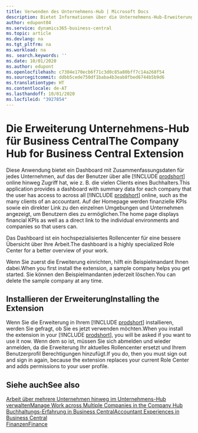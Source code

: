 ```yaml
---
title: Verwenden des Unternehmens-Hub | Microsoft Docs
description: Bietet Informationen über die Unternehmens-Hub-Erweiterung.
author: edupont04
ms.service: dynamics365-business-central
ms.topic: article
ms.devlang: na
ms.tgt_pltfrm: na
ms.workload: na
ms. search.keywords: ''
ms.date: 10/01/2020
ms.author: edupont
ms.openlocfilehash: c7304e170ecb6f71c3d0c85a80bff7c14a268f54
ms.sourcegitcommit: ddbb5cede750df1baba4b3eab8fbed6744b5b9d6
ms.translationtype: HT
ms.contentlocale: de-AT
ms.lasthandoff: 10/01/2020
ms.locfileid: "3927854"
---
```

# <a name="the-company-hub-for-business-central-extension"></a><span data-ttu-id="47f86-103">Die Erweiterung Unternehmens-Hub für Business Central</span><span class="sxs-lookup"><span data-stu-id="47f86-103">The Company Hub for Business Central Extension</span></span>

<span data-ttu-id="47f86-104">Diese Anwendung bietet ein Dashboard mit Zusammenfassungsdaten für jedes Unternehmen, auf das der Benutzer über alle [!INCLUDE [prodshort](includes/prodshort.md)] online hinweg Zugriff hat, wie z. B. die vielen Clients eines Buchhalters.</span><span class="sxs-lookup"><span data-stu-id="47f86-104">This application provides a dashboard with summary data for each company that the user has access to across all [!INCLUDE [prodshort](includes/prodshort.md)] online, such as the many clients of an accountant.</span></span> <span data-ttu-id="47f86-105">Auf der Homepage werden finanzielle KPIs sowie ein direkter Link zu den einzelnen Umgebungen und Unternehmen angezeigt, um Benutzern dies zu ermöglichen.</span><span class="sxs-lookup"><span data-stu-id="47f86-105">The home page displays financial KPIs as well as a direct link to the individual environments and companies so that users can.</span></span>

<span data-ttu-id="47f86-106">Das Dashboard ist ein hochspezialisiertes Rollencenter für eine bessere Übersicht über Ihre Arbeit.</span><span class="sxs-lookup"><span data-stu-id="47f86-106">The dashboard is a highly specialized Role Center for a better overview of your work.</span></span>

<span data-ttu-id="47f86-107">Wenn Sie zuerst die Erweiterung einrichten, hilft ein Beispielmandant Ihnen dabei.</span><span class="sxs-lookup"><span data-stu-id="47f86-107">When you first install the extension, a sample company helps you get started.</span></span> <span data-ttu-id="47f86-108">Sie können den Beispielmandanten jederzeit löschen.</span><span class="sxs-lookup"><span data-stu-id="47f86-108">You can delete the sample company at any time.</span></span>

## <a name="installing-the-extension"></a><span data-ttu-id="47f86-109">Installieren der Erweiterung</span><span class="sxs-lookup"><span data-stu-id="47f86-109">Installing the Extension</span></span>

<span data-ttu-id="47f86-110">Wenn Sie die Erweiterung in Ihrem [!INCLUDE [prodshort](includes/prodshort.md)] installieren, werden Sie gefragt, ob Sie es jetzt verwenden möchten.</span><span class="sxs-lookup"><span data-stu-id="47f86-110">When you install the extension in your [!INCLUDE [prodshort](includes/prodshort.md)], you will be asked if you want to use it now.</span></span> <span data-ttu-id="47f86-111">Wenn dem so ist, müssen Sie sich abmelden und wieder anmelden, da die Erweiterung Ihr aktuelles Rollencenter ersetzt und Ihrem Benutzerprofil Berechtigungen hinzufügt.</span><span class="sxs-lookup"><span data-stu-id="47f86-111">If you do, then you must sign out and sign in again, because the extension replaces your current Role Center and adds permissions to your user profile.</span></span>

## <a name="see-also"></a><span data-ttu-id="47f86-112">Siehe auch</span><span class="sxs-lookup"><span data-stu-id="47f86-112">See also</span></span>

[<span data-ttu-id="47f86-113">Arbeit über mehrere Unternehmen hinweg im Unternehmens-Hub verwalten</span><span class="sxs-lookup"><span data-stu-id="47f86-113">Manage Work across Multiple Companies in the Company Hub</span></span>](company-hub.md)  
[<span data-ttu-id="47f86-114">Buchhaltungs-Erfahrung in Business Central</span><span class="sxs-lookup"><span data-stu-id="47f86-114">Accountant Experiences in Business Central </span></span>](finance-accounting.md)  
[<span data-ttu-id="47f86-115">Finanzen</span><span class="sxs-lookup"><span data-stu-id="47f86-115">Finance</span></span>](finance.md)  

